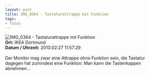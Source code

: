 ```yaml
--- 
layout: post
title: IMG_0364 - Tastaturattrappe mit Funktion
tags: 
- fotos
---
```

<img src="http://blog.fabianonline.de/wp-content/main/2010_07/IMG_0364.jpg" alt="IMG_0364 - Tastaturattrappe mit Funktion" class="aligncenter" /><br />
<strong>Ort:</strong> IKEA Dortmund<br />
<strong>Datum / Uhrzeit:</strong> 2010:02:27 11:57:29<br />
<br />
Der Monitor mag zwar eine Attrappe ohne Funktion sein, die Tastatur dagegen hat zumindest eine Funktion: Man kann die Tastenkappen abnehmen...
